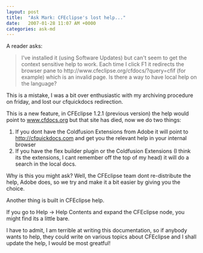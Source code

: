 ```yaml
---
layout: post
title:  "Ask Mark: CFEclipse's lost help..."
date:   2007-01-28 11:07 AM +0000
categories: ask-md
---
```

A reader asks:

<blockquote>
I've installed it (using Software Updates) but can't seem to get the context sensitive help to work. Each time I click F1 it redirects the browser pane to http://www.cfeclipse.org/cfdocs/?query=cfif (for example) which is an invalid page. Is there a way to have local help on the language?
</blockquote>

This is a mistake, I was a bit over enthusiastic with my archiving procedure on friday, and lost our cfquickdocs redirection.

This is a new feature, in CFEclipse 1.2.1 (previous version) the help would point to www.cfdocs.org but that site has died, now we do two things:

<ol>
<li>If you dont have the Coldfusion Extensions from Adobe it will point to <a href="http://cfquickdocs.com">http://cfquickdocs.com</a> and get you the relevant help in your internal browser
<li>If you have the flex builder plugin or the Coldfusion Extensions (I think its the extensions, I cant remember off the top of my head) it will do a search in the local docs.
</ol>
Why is this you might ask? Well, the CFEclipse team dont re-distribute the help, Adobe does, so we try and make it a bit easier by giving you the choice.


Another thing is built in CFEclipse help. 

If you go to Help -> Help Contents  and expand the CFEclipse node, you might find its a little bare. 

I have to admit, I am terrible at writing this documentation, so if anybody wants to help, they could write on various topics about CFEclipse and I shall update the help, I would be most greatful!